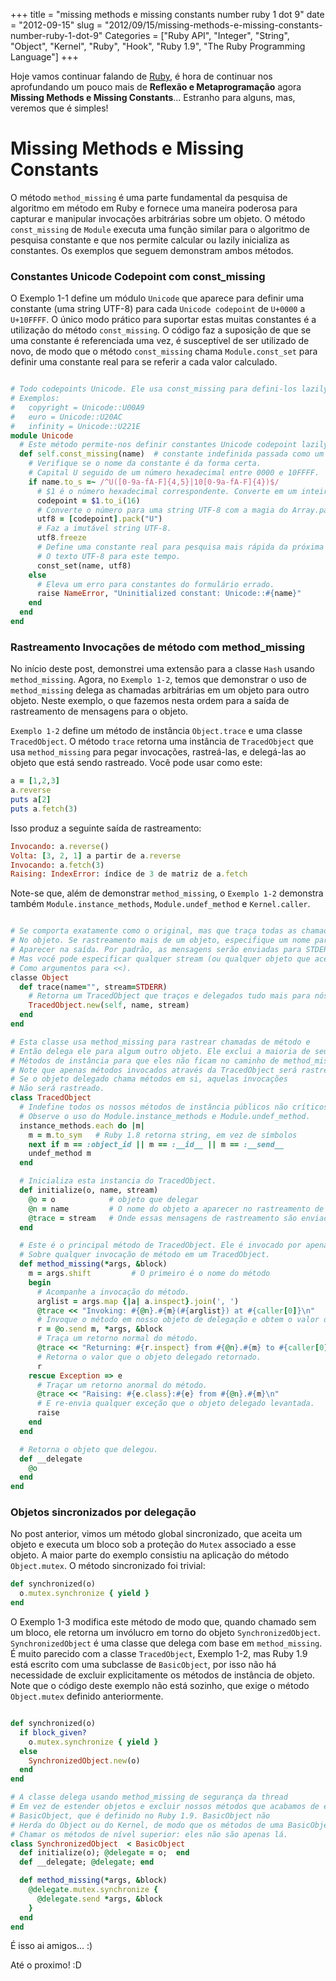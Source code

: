+++
title = "missing methods e missing constants number ruby 1 dot 9"
date = "2012-09-15"
slug = "2012/09/15/missing-methods-e-missing-constants-number-ruby-1-dot-9"
Categories = ["Ruby API", "Integer", "String", "Object", "Kernel", "Ruby", "Hook", "Ruby 1.9", "The Ruby Programming Language"]
+++
<!--more-->
<p>Hoje vamos continuar falando de <a href="http://www.ruby-doc.org/core-1.9.2/">Ruby</a>, é hora de continuar nos aprofundando um pouco mais de
<b>Reflexão e Metaprogramação</b> agora <b>Missing Methods e Missing Constants</b>... Estranho para alguns, mas, veremos que é simples!</p>

<h1>Missing Methods e Missing Constants</h1>

O método `method_missing` é uma parte fundamental da pesquisa de algoritmo em método em Ruby e fornece uma maneira poderosa para capturar e manipular
invocações arbitrárias sobre um objeto. O método `const_missing` de `Module` executa uma função similar para o algoritmo de pesquisa constante e que
nos permite calcular ou lazily inicializa as constantes. Os exemplos que seguem demonstram ambos métodos.

<h3>Constantes Unicode Codepoint com const_missing</h3>

O Exemplo 1-1 define um módulo `Unicode` que aparece para definir uma constante (uma string UTF-8) para cada `Unicode codepoint` de `U+0000` a
`U+10FFFF`. O único modo prático para suportar estas muitas constantes é a utilização do método `const_missing`. O código faz a suposição de que se uma
constante é referenciada uma vez, é susceptível de ser utilizado de novo, de modo que o método `const_missing` chama `Module.const_set` para definir
uma constante real para se referir a cada valor calculado.

``` ruby Exemplo 1-1. Constantes Unicode codepoint com const_missing

# Todo codepoints Unicode. Ele usa const_missing para defini-los lazily.
# Exemplos:
#   copyright = Unicode::U00A9
#   euro = Unicode::U20AC
#   infinity = Unicode::U221E
module Unicode
  # Este método permite-nos definir constantes Unicode codepoint lazily.
  def self.const_missing(name)  # constante indefinida passada como um símbolo
    # Verifique se o nome da constante é da forma certa.
    # Capital U seguido de um número hexadecimal entre 0000 e 10FFFF.
    if name.to_s =~ /^U([0-9a-fA-F]{4,5}|10[0-9a-fA-F]{4})$/
      # $1 é o número hexadecimal correspondente. Converte em um inteiro.
      codepoint = $1.to_i(16)
      # Converte o número para uma string UTF-8 com a magia do Array.pack.
      utf8 = [codepoint].pack("U")
      # Faz a imutável string UTF-8.
      utf8.freeze
      # Define uma constante real para pesquisa mais rápida da próxima vez, e retorna
      # O texto UTF-8 para este tempo.
      const_set(name, utf8)
    else
      # Eleva um erro para constantes do formulário errado.
      raise NameError, "Uninitialized constant: Unicode::#{name}"
    end
  end
end
```

<h3>Rastreamento Invocações de método com method_missing</h3>

No início deste post, demonstrei uma extensão para a classe `Hash` usando `method_missing`. Agora, no `Exemplo 1-2`, temos que demonstrar o uso de
`method_missing` delega as chamadas arbitrárias em um objeto para outro objeto. Neste exemplo, o que fazemos nesta ordem para a saída de rastreamento
de mensagens para o objeto.

`Exemplo 1-2` define um método de instância `Object.trace` e uma classe `TracedObject`. O método `trace` retorna uma instância de `TracedObject` que
usa `method_missing` para pegar invocações, rastreá-las, e delegá-las ao objeto que está sendo rastreado. Você pode usar como este:

``` ruby Rastrear Metodos
a = [1,2,3]
a.reverse
puts a[2]
puts a.fetch(3)
```

Isso produz a seguinte saída de rastreamento:

``` ruby Retorno
Invocando: a.reverse()
Volta: [3, 2, 1] a partir de a.reverse
Invocando: a.fetch(3)
Raising: IndexError: índice de 3 de matriz de a.fetch
```

Note-se que, além de demonstrar `method_missing`, o `Exemplo 1-2` demonstra também `Module.instance_methods`, `Module.undef_method` e `Kernel.caller`.

``` ruby Exemplo 1-2. Rastreamento invocações de método com method_missing

# Se comporta exatamente como o original, mas que traça todas as chamadas de método
# No objeto. Se rastreamento mais de um objeto, especifique um nome para
# Aparecer na saída. Por padrão, as mensagens serão enviadas para STDERR,
# Mas você pode especificar qualquer stream (ou qualquer objeto que aceita strings
# Como argumentos para <<).
classe Object
  def trace(name="", stream=STDERR)
    # Retorna um TracedObject que traços e delegados tudo mais para nós.
    TracedObject.new(self, name, stream)
  end
end

# Esta classe usa method_missing para rastrear chamadas de método e
# Então delega ele para algum outro objeto. Ele exclui a maioria de seus próprios
# Métodos de instância para que eles não ficam no caminho de method_missing.
# Note que apenas métodos invocados através da TracedObject será rastreado.
# Se o objeto delegado chama métodos em si, aquelas invocações
# Não será rastreado.
class TracedObject
  # Indefine todos os nossos métodos de instância públicos não críticos.
  # Observe o uso do Module.instance_methods e Module.undef_method.
  instance_methods.each do |m|
    m = m.to_sym   # Ruby 1.8 retorna string, em vez de símbolos
    next if m == :object_id || m == :__id__ || m == :__send__
    undef_method m
  end

  # Inicializa esta instancia do TracedObject.
  def initialize(o, name, stream)
    @o = o            # objeto que delegar
    @n = name         # O nome do objeto a aparecer no rastreamento de mensagens
    @trace = stream   # Onde essas mensagens de rastreamento são enviados
  end

  # Este é o principal método de TracedObject. Ele é invocado por apenas
  # Sobre qualquer invocação de método em um TracedObject.
  def method_missing(*args, &block)
    m = args.shift         # O primeiro é o nome do método
    begin
      # Acompanhe a invocação do método.
      arglist = args.map {|a| a.inspect}.join(', ')
      @trace << "Invoking: #{@n}.#{m}(#{arglist}) at #{caller[0]}\n"
      # Invoque o método em nosso objeto de delegação e obtem o valor de retorno.
      r = @o.send m, *args, &block
      # Traça um retorno normal do método.
      @trace << "Returning: #{r.inspect} from #{@n}.#{m} to #{caller[0]}\n"
      # Retorna o valor que o objeto delegado retornado.
      r
    rescue Exception => e
      # Traçar um retorno anormal do método.
      @trace << "Raising: #{e.class}:#{e} from #{@n}.#{m}\n"
      # E re-envia qualquer exceção que o objeto delegado levantada.
      raise
    end
  end

  # Retorna o objeto que delegou.
  def __delegate
    @o
  end
end
```

<h3>Objetos sincronizados por delegação</h3>

No post anterior, vimos um método global sincronizado, que aceita um objeto e executa um bloco sob a proteção do `Mutex` associado a esse objeto.
A maior parte do exemplo consistiu na aplicação do método `Object.mutex`. O método sincronizado foi trivial:

``` ruby Mutex
def synchronized(o)
  o.mutex.synchronize { yield }
end
```

O Exemplo 1-3 modifica este método de modo que, quando chamado sem um bloco, ele retorna um invólucro em torno do objeto `SynchronizedObject`.
`SynchronizedObject` é uma classe que delega com base em `method_missing`. É muito parecido com a classe `TracedObject`, Exemplo 1-2, mas Ruby 1.9 está
escrito com uma subclasse de `BasicObject`, por isso não há necessidade de excluir explicitamente os métodos de instância de objeto. Note que o código
deste exemplo não está sozinho, que exige o método `Object.mutex` definido anteriormente.

``` ruby Exemplo 1-3. Métodos de sincronização com method_missing

def synchronized(o)
  if block_given?
    o.mutex.synchronize { yield }
  else
    SynchronizedObject.new(o)
  end
end

# A classe delega usando method_missing de segurança da thread
# Em vez de estender objetos e excluir nossos métodos que acabamos de estender de
# BasicObject, que é definido no Ruby 1.9. BasicObject não
# Herda do Object ou do Kernel, de modo que os métodos de uma BasicObject não pode
# Chamar os métodos de nível superior: eles não são apenas lá.
class SynchronizedObject  < BasicObject
  def initialize(o); @delegate = o;  end
  def __delegate; @delegate; end

  def method_missing(*args, &block)
    @delegate.mutex.synchronize {
      @delegate.send *args, &block
    }
  end
end
```

É isso ai amigos... :)

Até o proximo! :D

